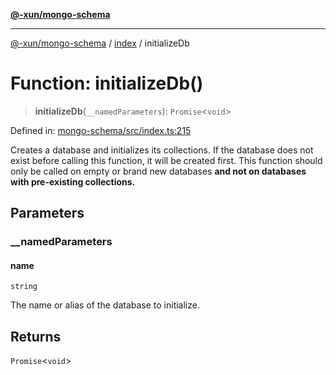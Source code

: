 [**@-xun/mongo-schema**](../../README.md)

***

[@-xun/mongo-schema](../../README.md) / [index](../README.md) / initializeDb

# Function: initializeDb()

> **initializeDb**(`__namedParameters`): `Promise`\<`void`\>

Defined in: [mongo-schema/src/index.ts:215](https://github.com/Xunnamius/mongo-utils/blob/a42d1f3bf6df8ecad890c565a46f81f53a45682a/packages/mongo-schema/src/index.ts#L215)

Creates a database and initializes its collections. If the database does not
exist before calling this function, it will be created first. This function
should only be called on empty or brand new databases **and not on databases
with pre-existing collections.**

## Parameters

### \_\_namedParameters

#### name

`string`

The name or alias of the database to initialize.

## Returns

`Promise`\<`void`\>
